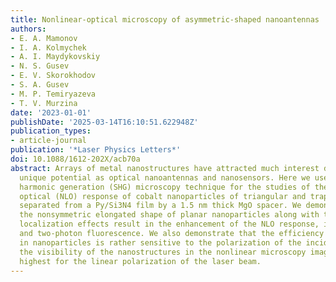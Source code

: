```yaml
---
title: Nonlinear-optical microscopy of asymmetric-shaped nanoantennas
authors:
- E. A. Mamonov
- I. A. Kolmychek
- A. I. Maydykovskiy
- N. S. Gusev
- E. V. Skorokhodov
- S. A. Gusev
- M. P. Temiryazeva
- T. V. Murzina
date: '2023-01-01'
publishDate: '2025-03-14T16:10:51.622948Z'
publication_types:
- article-journal
publication: '*Laser Physics Letters*'
doi: 10.1088/1612-202X/acb70a
abstract: Arrays of metal nanostructures have attracted much interest due to their
  unique potential as optical nanoantennas and nanosensors. Here we use the second
  harmonic generation (SHG) microscopy technique for the studies of the nonlinear
  optical (NLO) response of cobalt nanoparticles of triangular and trapezoid shapes
  separated from a Py/Si3N4 film by a 1.5 nm thick MgO spacer. We demonstrate that
  the nonsymmetric elongated shape of planar nanoparticles along with the strong light
  localization effects result in the enhancement of the NLO response, including SHG
  and two-photon fluorescence. We also demonstrate that the efficiency of the SHG
  in nanoparticles is rather sensitive to the polarization of the incident laser beam,
  the visibility of the nanostructures in the nonlinear microscopy images being the
  highest for the linear polarization of the laser beam.
---
```

